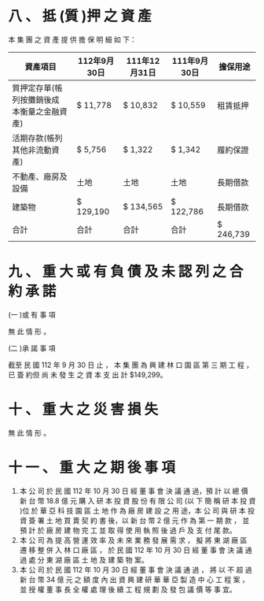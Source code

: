 # 八 、 抵 (質 )押 之 資 產

本 集 團 之 資 產 提 供 擔 保 明 細 如 下：

|資產項目|112年9月30日|111年12月31日|111年9月30日|擔保用途|
|---|---|---|---|---|
|質押定存單(帳列按攤銷後成 本衡量之金融資產)|$ 11,778|$ 10,832|$ 10,559|租賃抵押|
|活期存款(帳列其他非流動資產)|$ 5,756|$ 1,322|$ 1,342|履約保證|
|不動產、廠房及設備|土地|土地|土地|長期借款|
|建築物|$ 129,190|$ 134,565|$ 122,786|長期借款|
|合計|合計|合計|合計|$ 246,739|

# 九 、 重 大 或 有 負 債 及 未 認 列 之 合 約 承 諾

(一 )或 有 事 項

無 此 情 形 。

(二 )承 諾 事 項

截至 民 國 112 年 9 月 30 日 止 ， 本 集 團 為 興 建 林 口 園 區 第 三 期 工 程 ， 已 簽 約但 尚 未 發 生 之 資 本 支 出 計 $149,299。

# 十 、 重 大 之 災 害 損 失

無 此 情 形 。

# 十 一 、 重 大 之 期 後 事 項

1. 本 公 司 於 民 國 112 年 10 月 30 日 經 董 事 會 決 議 通 過，預 計 以 總 價 新 台 幣 18.8 億 元 購 入 研 本 投 資 股 份 有 限 公 司 (以 下 簡 稱 研 本 投 資 )位 於 華 亞 科 技 園 區 土 地 作 為 廠 房 建 設 之 用 途，本 公 司 與 研 本 投 資 簽 署 土 地 買 賣 契 約 書 後，以 新 台 幣 2 億 元 作 為 第 一 期 款 ， 並 預 計 於 廠 房 建 物 完 工 並 取 得 使 用 執 照 後 過 戶 及 支 付 尾 款。
2. 本 公 司 為 提 高 營 運 效 率 及 未 來 業 務 發 展 需 求 ， 擬 將 東 湖 廠 區 遷 移 整 併 入 林 口 廠 區 ， 於 民 國 112 年 10 月 30 日 經 董 事 會 決 議 通 過 處 分 東 湖 廠 區 土 地 及 建 築 物 案。
3. 本 公 司 於 民 國 112 年 10 月 30 日 經 董 事 會 決 議 通 過 ， 將 以 不 超 過 新 台 幣 34 億 元 之 額 度 內 出 資 興 建 研 華 華 亞 製 造 中 心 工 程 案 ， 並 授 權 董 事 長 全 權 處 理 後 續 工 程 規 劃 及 發 包 議 價 等 事 宜。